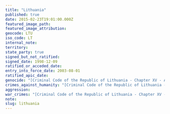 ```yaml
---
title: "Lithuania"
published: true
date: 2015-02-23T19:01:00.000Z
featured_image_path:
featured_image_attribution:
geocode: LTU
iso_code: LT
internal_note:
territory:
state_party: true
signed_but_not_ratified:
signed_date: 1998-12-09
ratified_or_acceded_date:
entry_into_force_date: 2003-08-01
ratified_apic_date:
genocide: "[Criminal Code of the Republic of Lithuania - Chapter XV - Article 99](https://iccdb.hrlc.net/data/doc/312/keyword/46/)"
crimes_against_humanity: "[Criminal Code of the Republic of Lithuania - Chapter XV - Article 100](https://iccdb.hrlc.net/data/doc/312/keyword/13/)"
aggression:
war_crimes: "[Criminal Code of the Republic of Lithuania - Chapter XV - Articles 101-109, 111](https://iccdb.hrlc.net/data/doc/312/keyword/145/)"
note:
slug: lithuania
---
```

